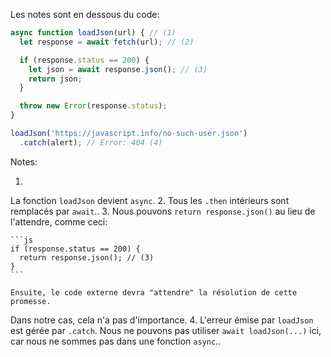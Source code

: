 
Les notes sont en dessous du code:

```js run
async function loadJson(url) { // (1)
  let response = await fetch(url); // (2)

  if (response.status == 200) {
    let json = await response.json(); // (3)
    return json;
  }

  throw new Error(response.status);
}

loadJson('https://javascript.info/no-such-user.json')
  .catch(alert); // Error: 404 (4)
```

Notes:

1.
La fonction `loadJson` devient `async`.
2.
Tous les `.then` intérieurs sont remplacés par `await`..
3.
Nous pouvons `return response.json()` au lieu de l'attendre, comme ceci:

    ```js
    if (response.status == 200) {
      return response.json(); // (3)
    }
    ```

    Ensuite, le code externe devra "attendre" la résolution de cette promesse.
Dans notre cas, cela n'a pas d'importance.
4.
L'erreur émise par `loadJson` est gérée par `.catch`.
Nous ne pouvons pas utiliser `await loadJson(...)` ici, car nous ne sommes pas dans une fonction `async`..
